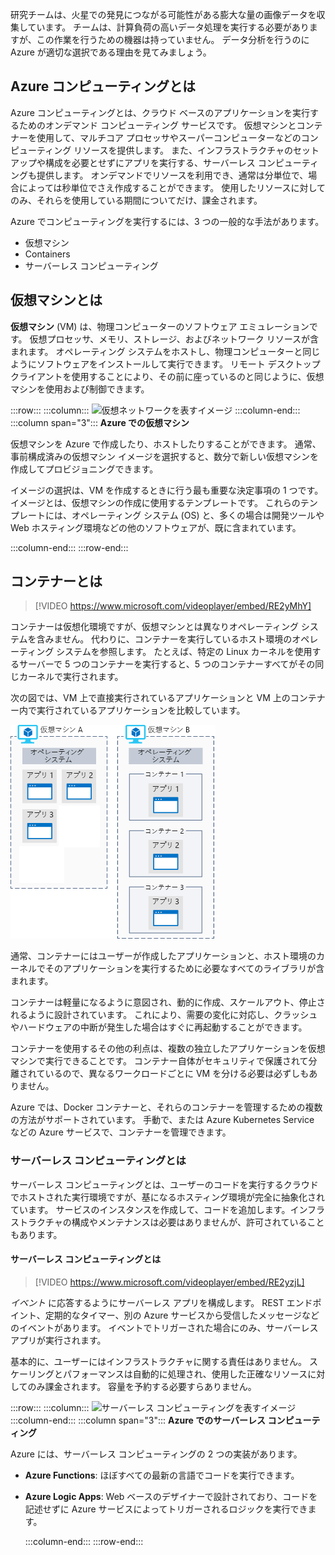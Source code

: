 研究チームは、火星での発見につながる可能性がある膨大な量の画像データを収集しています。 チームは、計算負荷の高いデータ処理を実行する必要がありますが、この作業を行うための機器は持っていません。 データ分析を行うのに Azure が適切な選択である理由を見てみましょう。

## <a name="what-is-azure-compute"></a>Azure コンピューティングとは
Azure コンピューティングとは、クラウド ベースのアプリケーションを実行するためのオンデマンド コンピューティング サービスです。 仮想マシンとコンテナーを使用して、マルチコア プロセッサやスーパーコンピューターなどのコンピューティング リソースを提供します。 また、インフラストラクチャのセットアップや構成を必要とせずにアプリを実行する、サーバーレス コンピューティングも提供します。 オンデマンドでリソースを利用でき、通常は分単位で、場合によっては秒単位でさえ作成することができます。 使用したリソースに対してのみ、それらを使用している期間についてだけ、課金されます。

Azure でコンピューティングを実行するには、3 つの一般的な手法があります。

- 仮想マシン
- Containers
- サーバーレス コンピューティング

## <a name="what-are-virtual-machines"></a>仮想マシンとは

**仮想マシン** (VM) は、物理コンピューターのソフトウェア エミュレーションです。 仮想プロセッサ、メモリ、ストレージ、およびネットワーク リソースが含まれます。 オペレーティング システムをホストし、物理コンピューターと同じようにソフトウェアをインストールして実行できます。 リモート デスクトップ クライアントを使用することにより、その前に座っているのと同じように、仮想マシンを使用および制御できます。

:::row:::
  :::column:::
    ![仮想ネットワークを表すイメージ](../media/2-vm.png)
  :::column-end:::
    :::column span="3":::
**Azure での仮想マシン**

仮想マシンを Azure で作成したり、ホストしたりすることができます。 通常、事前構成済みの仮想マシン イメージを選択すると、数分で新しい仮想マシンを作成してプロビジョニングできます。

イメージの選択は、VM を作成するときに行う最も重要な決定事項の 1 つです。 イメージとは、仮想マシンの作成に使用するテンプレートです。 これらのテンプレートには、オペレーティング システム (OS) と、多くの場合は開発ツールや Web ホスティング環境などの他のソフトウェアが、既に含まれています。

  :::column-end:::
:::row-end:::

## <a name="what-are-containers"></a>コンテナーとは

> [!VIDEO https://www.microsoft.com/videoplayer/embed/RE2yMhY]

コンテナーは仮想化環境ですが、仮想マシンとは異なりオペレーティング システムを含みません。 代わりに、コンテナーを実行しているホスト環境のオペレーティング システムを参照します。 たとえば、特定の Linux カーネルを使用するサーバーで 5 つのコンテナーを実行すると、5 つのコンテナーすべてがその同じカーネルで実行されます。

次の図では、VM 上で直接実行されているアプリケーションと VM 上のコンテナー内で実行されているアプリケーションを比較しています。

![オペレーティング システムは仮想マシンの一部であって、コンテナーの一部ではないことを示す図](../media/2-vm-versus-containers.png)

通常、コンテナーにはユーザーが作成したアプリケーションと、ホスト環境のカーネルでそのアプリケーションを実行するために必要なすべてのライブラリが含まれます。

コンテナーは軽量になるように意図され、動的に作成、スケールアウト、停止されるように設計されています。 これにより、需要の変化に対応し、クラッシュやハードウェアの中断が発生した場合はすぐに再起動することができます。

コンテナーを使用するその他の利点は、複数の独立したアプリケーションを仮想マシンで実行できることです。 コンテナー自体がセキュリティで保護されて分離されているので、異なるワークロードごとに VM を分ける必要は必ずしもありません。

Azure では、Docker コンテナーと、それらのコンテナーを管理するための複数の方法がサポートされています。 手動で、または Azure Kubernetes Service などの Azure サービスで、コンテナーを管理できます。

### <a name="what-is-serverless-computing"></a>サーバーレス コンピューティングとは

サーバーレス コンピューティングとは、ユーザーのコードを実行するクラウドでホストされた実行環境ですが、基になるホスティング環境が完全に抽象化されています。 サービスのインスタンスを作成して、コードを追加します。インフラストラクチャの構成やメンテナンスは必要はありませんが、許可されていることもあります。

#### <a name="what-is-serverless-computing"></a>サーバーレス コンピューティングとは

> [!VIDEO https://www.microsoft.com/videoplayer/embed/RE2yzjL]

_イベント_ に応答するようにサーバーレス アプリを構成します。 REST エンドポイント、定期的なタイマー、別の Azure サービスから受信したメッセージなどのイベントがあります。 イベントでトリガーされた場合にのみ、サーバーレス アプリが実行されます。

基本的に、ユーザーにはインフラストラクチャに関する責任はありません。 スケーリングとパフォーマンスは自動的に処理され、使用した正確なリソースに対してのみ課金されます。 容量を予約する必要すらありません。

:::row:::
  :::column:::
    ![サーバーレス コンピューティングを表すイメージ](../media/2-serverless.png)
  :::column-end:::
    :::column span="3":::
**Azure でのサーバーレス コンピューティング**

Azure には、サーバーレス コンピューティングの 2 つの実装があります。

- **Azure Functions**: ほぼすべての最新の言語でコードを実行できます。
- **Azure Logic Apps**: Web ベースのデザイナーで設計されており、コードを記述せずに Azure サービスによってトリガーされるロジックを実行できます。

  :::column-end:::
:::row-end:::